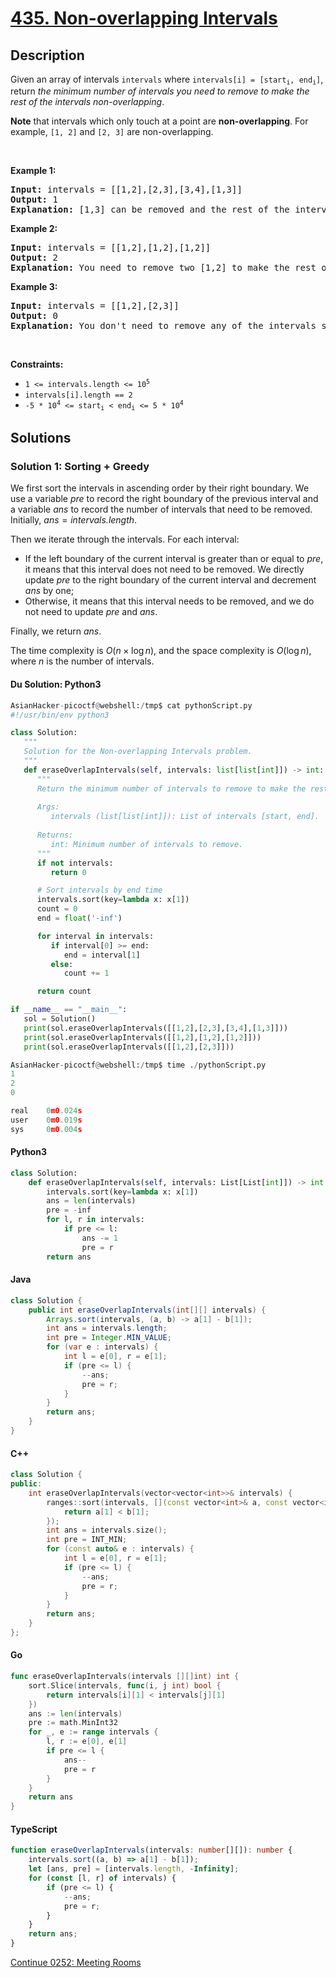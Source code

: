 # [435. Non-overlapping Intervals](https://leetcode.com/problems/non-overlapping-intervals)

## Description

<p>Given an array of intervals <code>intervals</code> where <code>intervals[i] = [start<sub>i</sub>, end<sub>i</sub>]</code>, return <em>the minimum number of intervals you need to remove to make the rest of the intervals non-overlapping</em>.</p>

<p><strong>Note</strong> that intervals which only touch at a point are <strong>non-overlapping</strong>. For example, <code>[1, 2]</code> and <code>[2, 3]</code> are non-overlapping.</p>

<p>&nbsp;</p>
<p><strong class="example">Example 1:</strong></p>

<pre>
<strong>Input:</strong> intervals = [[1,2],[2,3],[3,4],[1,3]]
<strong>Output:</strong> 1
<strong>Explanation:</strong> [1,3] can be removed and the rest of the intervals are non-overlapping.
</pre>

<p><strong class="example">Example 2:</strong></p>

<pre>
<strong>Input:</strong> intervals = [[1,2],[1,2],[1,2]]
<strong>Output:</strong> 2
<strong>Explanation:</strong> You need to remove two [1,2] to make the rest of the intervals non-overlapping.
</pre>

<p><strong class="example">Example 3:</strong></p>

<pre>
<strong>Input:</strong> intervals = [[1,2],[2,3]]
<strong>Output:</strong> 0
<strong>Explanation:</strong> You don&#39;t need to remove any of the intervals since they&#39;re already non-overlapping.
</pre>

<p>&nbsp;</p>
<p><strong>Constraints:</strong></p>

<ul>
	<li><code>1 &lt;= intervals.length &lt;= 10<sup>5</sup></code></li>
	<li><code>intervals[i].length == 2</code></li>
	<li><code>-5 * 10<sup>4</sup> &lt;= start<sub>i</sub> &lt; end<sub>i</sub> &lt;= 5 * 10<sup>4</sup></code></li>
</ul>

## Solutions

### Solution 1: Sorting + Greedy

We first sort the intervals in ascending order by their right boundary. We use a variable $\textit{pre}$ to record the right boundary of the previous interval and a variable $\textit{ans}$ to record the number of intervals that need to be removed. Initially, $\textit{ans} = \textit{intervals.length}$.

Then we iterate through the intervals. For each interval:

-   If the left boundary of the current interval is greater than or equal to $\textit{pre}$, it means that this interval does not need to be removed. We directly update $\textit{pre}$ to the right boundary of the current interval and decrement $\textit{ans}$ by one;
-   Otherwise, it means that this interval needs to be removed, and we do not need to update $\textit{pre}$ and $\textit{ans}$.

Finally, we return $\textit{ans}$.

The time complexity is $O(n \times \log n)$, and the space complexity is $O(\log n)$, where $n$ is the number of intervals.

#### Du Solution: Python3
```python
AsianHacker-picoctf@webshell:/tmp$ cat pythonScript.py 
#!/usr/bin/env python3

class Solution:
   """
   Solution for the Non-overlapping Intervals problem.
   """
   def eraseOverlapIntervals(self, intervals: list[list[int]]) -> int:
      """
      Return the minimum number of intervals to remove to make the rest non-overlapping.
      
      Args:
         intervals (list[list[int]]): List of intervals [start, end].
      
      Returns:
         int: Minimum number of intervals to remove.
      """
      if not intervals:
         return 0

      # Sort intervals by end time
      intervals.sort(key=lambda x: x[1])
      count = 0
      end = float('-inf')

      for interval in intervals:
         if interval[0] >= end:
            end = interval[1]
         else:
            count += 1

      return count

if __name__ == "__main__":
   sol = Solution()
   print(sol.eraseOverlapIntervals([[1,2],[2,3],[3,4],[1,3]]))
   print(sol.eraseOverlapIntervals([[1,2],[1,2],[1,2]]))
   print(sol.eraseOverlapIntervals([[1,2],[2,3]]))

AsianHacker-picoctf@webshell:/tmp$ time ./pythonScript.py 
1
2
0

real    0m0.024s
user    0m0.019s
sys     0m0.004s
```

#### Python3

```python
class Solution:
    def eraseOverlapIntervals(self, intervals: List[List[int]]) -> int:
        intervals.sort(key=lambda x: x[1])
        ans = len(intervals)
        pre = -inf
        for l, r in intervals:
            if pre <= l:
                ans -= 1
                pre = r
        return ans
```

#### Java

```java
class Solution {
    public int eraseOverlapIntervals(int[][] intervals) {
        Arrays.sort(intervals, (a, b) -> a[1] - b[1]);
        int ans = intervals.length;
        int pre = Integer.MIN_VALUE;
        for (var e : intervals) {
            int l = e[0], r = e[1];
            if (pre <= l) {
                --ans;
                pre = r;
            }
        }
        return ans;
    }
}
```

#### C++

```cpp
class Solution {
public:
    int eraseOverlapIntervals(vector<vector<int>>& intervals) {
        ranges::sort(intervals, [](const vector<int>& a, const vector<int>& b) {
            return a[1] < b[1];
        });
        int ans = intervals.size();
        int pre = INT_MIN;
        for (const auto& e : intervals) {
            int l = e[0], r = e[1];
            if (pre <= l) {
                --ans;
                pre = r;
            }
        }
        return ans;
    }
};
```

#### Go

```go
func eraseOverlapIntervals(intervals [][]int) int {
	sort.Slice(intervals, func(i, j int) bool {
		return intervals[i][1] < intervals[j][1]
	})
	ans := len(intervals)
	pre := math.MinInt32
	for _, e := range intervals {
		l, r := e[0], e[1]
		if pre <= l {
			ans--
			pre = r
		}
	}
	return ans
}
```

#### TypeScript

```ts
function eraseOverlapIntervals(intervals: number[][]): number {
    intervals.sort((a, b) => a[1] - b[1]);
    let [ans, pre] = [intervals.length, -Infinity];
    for (const [l, r] of intervals) {
        if (pre <= l) {
            --ans;
            pre = r;
        }
    }
    return ans;
}
```

[Continue 0252: Meeting Rooms](../../0200-0299/0252.Meeting%20Rooms/README.md)